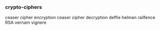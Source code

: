 ### crypto-ciphers
ceaser cipher encryption
ceaser cipher decryption
deffie helman 
railfence 
RSA
vernam
vignere







